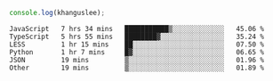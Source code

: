 ```js
console.log(khanguslee);
```

<!--START_SECTION:waka-->

```text
JavaScript   7 hrs 34 mins   ███████████▒░░░░░░░░░░░░░   45.06 %
TypeScript   5 hrs 55 mins   ████████▓░░░░░░░░░░░░░░░░   35.24 %
LESS         1 hr 15 mins    ██░░░░░░░░░░░░░░░░░░░░░░░   07.50 %
Python       1 hr 7 mins     █▓░░░░░░░░░░░░░░░░░░░░░░░   06.65 %
JSON         19 mins         ▒░░░░░░░░░░░░░░░░░░░░░░░░   01.96 %
Other        19 mins         ▒░░░░░░░░░░░░░░░░░░░░░░░░   01.89 %
```

<!--END_SECTION:waka-->

<!--
**khanguslee/khanguslee** is a ✨ _special_ ✨ repository because its `README.md` (this file) appears on your GitHub profile.

Here are some ideas to get you started:

- 🔭 I’m currently working on ...
- 🌱 I’m currently learning ...
- 👯 I’m looking to collaborate on ...
- 🤔 I’m looking for help with ...
- 💬 Ask me about ...
- 📫 How to reach me: ...
- 😄 Pronouns: ...
- ⚡ Fun fact: ...
-->
